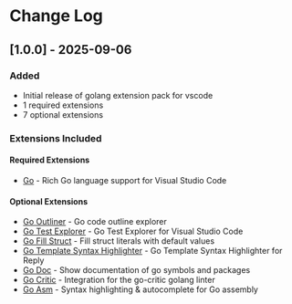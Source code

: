 # Change Log

## [1.0.0] - 2025-09-06

### Added

- Initial release of golang extension pack for vscode
- 1 required extensions
- 7 optional extensions

### Extensions Included

#### Required Extensions

- [Go](https://marketplace.visualstudio.com/items?itemName=golang.go) - Rich Go language support for Visual Studio Code

#### Optional Extensions

- [Go Outliner](https://marketplace.visualstudio.com/items?itemName=766b.go-outliner) - Go code outline explorer
- [Go Test Explorer](https://marketplace.visualstudio.com/items?itemName=premparihar.gotestexplorer) - Go Test Explorer for Visual Studio Code
- [Go Fill Struct](https://marketplace.visualstudio.com/items?itemName=davidbarratt.go-fill-struct) - Fill struct literals with default values
- [Go Template Syntax Highlighter](https://marketplace.visualstudio.com/items?itemName=karyan40024.gotmpl-syntax-highlighter) - Go Template Syntax Highlighter for Reply
- [Go Doc](https://marketplace.visualstudio.com/items?itemName=msyrus.go-doc) - Show documentation of go symbols and packages
- [Go Critic](https://marketplace.visualstudio.com/items?itemName=neverik.go-critic) - Integration for the go-critic golang linter
- [Go Asm](https://marketplace.visualstudio.com/items?itemName=quillaja.goasm) - Syntax highlighting &amp; autocomplete for Go assembly
